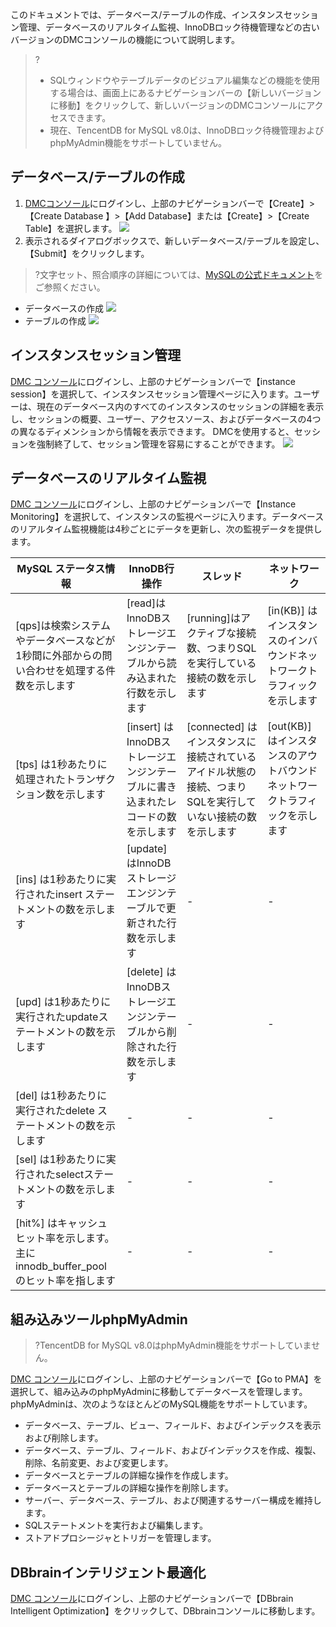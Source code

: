 このドキュメントでは、データベース/テーブルの作成、インスタンスセッション管理、データベースのリアルタイム監視、InnoDBロック待機管理などの古いバージョンのDMCコンソールの機能について説明します。
>?
>- SQLウィンドウやテーブルデータのビジュアル編集などの機能を使用する場合は、画面上にあるナビゲーションバーの【新しいバージョンに移動】をクリックして、新しいバージョンのDMCコンソールにアクセスできます。
>- 現在、TencentDB for MySQL v8.0は、InnoDBロック待機管理およびphpMyAdmin機能をサポートしていません。

## データベース/テーブルの作成
1. [DMCコンソール](https://bj-dmc.cloud.tencent.com/v2/qcloudLogin/login)にログインし、上部のナビゲーションバーで【Create】>【Create Database 】>【Add Database】または【Create】>【Create Table】を選択します。
![](https://main.qcloudimg.com/raw/899520a477489601623a73558b9d5718.png)
2. 表示されるダイアログボックスで、新しいデータベース/テーブルを設定し、【Submit】をクリックします。
>?文字セット、照合順序の詳細については、[MySQLの公式ドキュメント](https://dev.mysql.com/doc/)をご参照ください。
>
 - データベースの作成
![](https://main.qcloudimg.com/raw/3d894dd9ca840274ce66321a84089d00.png)
 - テーブルの作成
![](https://main.qcloudimg.com/raw/4423064c24df9f0b083fec5281b428c7.png)

## インスタンスセッション管理
[DMC コンソール](https://bj-dmc.cloud.tencent.com/v2/qcloudLogin/login)にログインし、上部のナビゲーションバーで【instance session】を選択して、インスタンスセッション管理ページに入ります。ユーザーは、現在のデータベース内のすべてのインスタンスのセッションの詳細を表示し、セッションの概要、ユーザー、アクセスソース、およびデータベースの4つの異なるディメンションから情報を表示できます。
DMCを使用すると、セッションを強制終了して、セッション管理を容易にすることができます。
![](https://main.qcloudimg.com/raw/0c16ea83442b6c61f2d237f95b60e768.png)

## データベースのリアルタイム監視
[DMC コンソール](https://bj-dmc.cloud.tencent.com/v2/qcloudLogin/login)にログインし、上部のナビゲーションバーで【Instance Monitoring】を選択して、インスタンスの監視ページに入ります。データベースのリアルタイム監視機能は4秒ごとにデータを更新し、次の監視データを提供します。

MySQL ステータス情報|  InnoDB行操作 |   スレッド   |ネットワーク
---|---|---|---
[qps]は検索システムやデータベースなどが1秒間に外部からの問い合わせを処理する件数を示します| [read]はInnoDBストレージエンジンテーブルから読み込まれた行数を示します | [running]はアクティブな接続数、つまりSQLを実行している接続の数を示します |[in(KB)] はインスタンスのインバウンドネットワークトラフィックを示します
[tps] は1秒あたりに処理されたトランザクション数を示します | [insert] はInnoDBストレージエンジンテーブルに書き込まれたレコードの数を示します| [connected] はインスタンスに接続されているアイドル状態の接続、つまりSQLを実行していない接続の数を示します| [out(KB)] はインスタンスのアウトバウンドネットワークトラフィックを示します
[ins] は1秒あたりに実行されたinsert ステートメントの数を示します | [update] はInnoDBストレージエンジンテーブルで更新された行数を示します |-  |- |
[upd] は1秒あたりに実行されたupdateステートメントの数を示します | [delete] はInnoDBストレージエンジンテーブルから削除された行数を示します|- |- |
[del] は1秒あたりに実行されたdelete ステートメントの数を示します |- |- |- |
[sel] は1秒あたりに実行されたselectステートメントの数を示します | -|- | - |
[hit%] はキャッシュヒット率を示します。主にinnodb_buffer_poolのヒット率を指します | - | - |- |



## 組み込みツールphpMyAdmin
>?TencentDB for MySQL v8.0はphpMyAdmin機能をサポートしていません。
>
[DMC コンソール](https://bj-dmc.cloud.tencent.com/v2/qcloudLogin/login)にログインし、上部のナビゲーションバーで【Go to PMA】を選択して、組み込みのphpMyAdminに移動してデータベースを管理します。phpMyAdminは、次のようなほとんどのMySQL機能をサポートしています。
- データベース、テーブル、ビュー、フィールド、およびインデックスを表示および削除します。
- データベース、テーブル、フィールド、およびインデックスを作成、複製、削除、名前変更、および変更します。
 - データベースとテーブルの詳細な操作を作成します。
 - データベースとテーブルの詳細な操作を削除します。
- サーバー、データベース、テーブル、および関連するサーバー構成を維持します。
- SQLステートメントを実行および編集します。
- ストアドプロシージャとトリガーを管理します。

## DBbrainインテリジェント最適化
[DMC コンソール](https://bj-dmc.cloud.tencent.com/v2/qcloudLogin/login)にログインし、上部のナビゲーションバーで【DBbrain Intelligent Optimization】をクリックして、DBbrainコンソールに移動します。 

